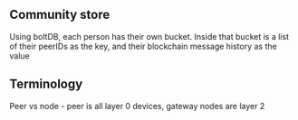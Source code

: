## Community store
Using boltDB, each person has their own bucket. Inside that bucket is a list of their peerIDs as the key, and their blockchain message history as the value

## Terminology
Peer vs node - peer is all layer 0 devices, gateway nodes are layer 2

